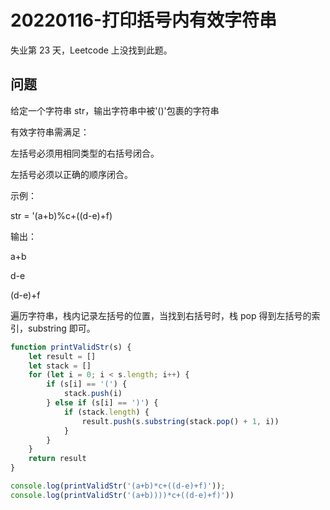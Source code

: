# 20220116-打印括号内有效字符串

失业第 23 天，Leetcode 上没找到此题。

## 问题

给定一个字符串 str，输出字符串中被'()'包裹的字符串

有效字符串需满足：

左括号必须用相同类型的右括号闭合。

左括号必须以正确的顺序闭合。

示例：

str = '(a+b)%c+((d-e)+f)

输出：

a+b

d-e

(d-e)+f

遍历字符串，栈内记录左括号的位置，当找到右括号时，栈 pop 得到左括号的索引，substring 即可。

```JavaScript
function printValidStr(s) {
    let result = []
    let stack = []
    for (let i = 0; i < s.length; i++) {
        if (s[i] == '(') {
            stack.push(i)
        } else if (s[i] == ')') {
            if (stack.length) {
                result.push(s.substring(stack.pop() + 1, i))
            }
        }
    }
    return result
}

console.log(printValidStr('(a+b)*c+((d-e)+f)'));
console.log(printValidStr('(a+b))))*c+((d-e)+f)'))
```

















